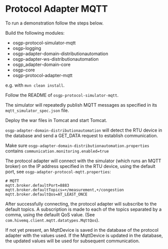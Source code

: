 # Protocol Adapter MQTT 

To run a demonstration follow the steps below.

Build the following modules:

* osgp-protocol-simulator-mqtt
* osgp-logging
* osgp-adapter-domain-distributionautomation
* osgp-adapter-ws-distributionautomation
* osgp_adapter-domain-core
* osgp-core
* osgp-protocol-adapter-mqtt

e.g. with `mvn clean install`.

Follow the README of `osgp-protocol-simulator-mqtt`. 

The simulator will repeatedly publish MQTT messages as specified in its `mqtt_simulator_spec.json` file.

Deploy the war files in Tomcat and start Tomcat. 

`osgp-adapter-domain-distributionautomation` will detect the RTU device in the database and send
a GET_DATA request to establish communication. 

Make sure `osgp-adapter-domain-distributionautomation.properties` contains `communication.monitoring.enabled=true`

The protocol adapter will connect with the simulator (which runs an MQTT broker) on the IP address specified
in the RTU device, using the default port, see `osgp-adapter-protocol-mqtt.properties`:

```
# MQTT
mqtt.broker.defaultPort=8883
mqtt.broker.defaultTopics=+/measurement,+/congestion
mqtt.broker.defaultQos=AT_LEAST_ONCE 
```

After successfully connecting, the protocol adapter will subscribe to the default topics. A subscription 
is made to each of the topics separated by a comma, using the defauilt QoS value. 
(See `com.hivemq.client.mqtt.datatypes.MqttQos`).

If not yet present, an MqttDevice is saved in the database of the protocol adapter with the values used. 
If the MqttDevice is updated in the database, the updated values will be used for subsequent communication.


